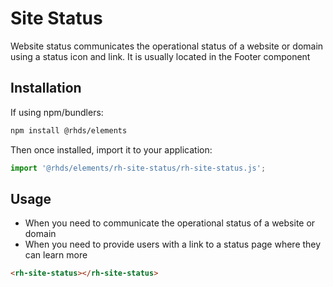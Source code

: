# Site Status
Website status communicates the operational status of a website or domain using a status icon and link. It is usually located in the Footer component

## Installation

If using npm/bundlers:

```bash
npm install @rhds/elements
```

Then once installed, import it to your application:

```js
import '@rhds/elements/rh-site-status/rh-site-status.js';
```

## Usage
- When you need to communicate the operational status of a website or domain
- When you need to provide users with a link to a status page where they can learn more

```html
<rh-site-status></rh-site-status>
```
